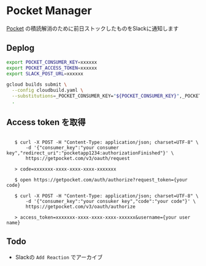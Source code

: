 # Pocket Manager

[Pocket](getpocket.com) の積読解消のために前日ストックしたものをSlackに通知します

## Deplog

```sh
export POCKET_CONSUMER_KEY=xxxxxx
export POCKET_ACCESS_TOKEN=xxxxxx
export SLACK_POST_URL=xxxxxx

gcloud builds submit \
  --config cloudbuild.yaml \
  --substitutions=_POCKET_CONSUMER_KEY="${POCKET_CONSUMER_KEY}",_POCKET_ACCESS_TOKEN="${POCKET_ACCESS_TOKEN}",_SLACK_POST_URL="${SLACK_POST_URL}"
  .
```

## Access token を取得

```shell script

   $ curl -X POST -H "Content-Type: application/json; charset=UTF-8" \
       -d '{"consumer_key":"your consumer key","redirect_uri":"pocketapp1234:authorizationFinished"}' \
       https://getpocket.com/v3/oauth/request

   > code=xxxxxxx-xxxx-xxxx-xxxx-xxxxxxx

   $ open https://getpocket.com/auth/authorize?request_token={your code}

   $ curl -X POST -H "Content-Type: application/json; charset=UTF-8" \
       -d '{"consumer_key":"your consuker key","code":"your code"}' \
       https://getpocket.com/v3/oauth/authorize

   > access_token=xxxxxxx-xxxx-xxxx-xxxx-xxxxxx&username={your user name}
```

## Todo

- Slackの `Add Reaction` でアーカイブ
